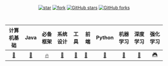 <div align="center">

[![star](https://gitee.com/veal98/CS-Wiki/badge/star.svg?theme=dark)](https://gitee.com/veal98/CS-Wiki/stargazers)
[![fork](https://gitee.com/veal98/CS-Wiki/badge/fork.svg?theme=dark)](https://gitee.com/veal98/CS-Wiki/members)
[![GitHub stars](https://img.shields.io/github/stars/Veal98/CS-Wiki?logo=github)](https://github.com/Veal98/CS-Wiki/stargazers)
[![GitHub forks](https://img.shields.io/github/forks/Veal98/CS-Wiki?logo=github)](https://github.com/Veal98/CS-Wiki/network)


<br>


|                          计算机基础                          |                          Java                           |                          必备框架                           |                          系统设计                           |                          工具                           | 前端                                                    |                          Python                           |                          机器学习                           |                          深度学习                           |                          强化学习                           |
| :----------------------------------------------------------: | :-----------------------------------------------------: | :---------------------------------------------------------: | :---------------------------------------------------------: | :-----------------------------------------------------: | ------------------------------------------------------- | :-------------------------------------------------------: | :---------------------------------------------------------: | :---------------------------------------------------------: | :---------------------------------------------------------: |
| [📑](https://veal98.gitee.io/cs-wiki/#/README?id=📑-计算机基础) | [🍵](https://veal98.gitee.io/cs-wiki/#/README?id=🍵-java) | [🔥](https://veal98.gitee.io/cs-wiki/#/README?id=🔥-必备框架) | [👷](https://veal98.gitee.io/cs-wiki/#/README?id=👷-系统设计) | [🔨](https://veal98.gitee.io/cs-wiki/#/README?id=🔨-工具) | [🎨](https://veal98.gitee.io/cs-wiki/#/README?id=🎨-前端) | [🐍](https://veal98.gitee.io/cs-wiki/#/README?id=🐍-python) | [🤖](https://veal98.gitee.io/cs-wiki/#/README?id=🤖-机器学习) | [🌺](https://veal98.gitee.io/cs-wiki/#/README?id=🌺-深度学习) | [🎮](https://veal98.gitee.io/cs-wiki/#/README?id=🎮-强化学习) |


</div>

